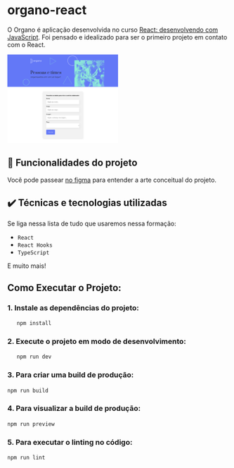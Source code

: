 # organo-react

O Organo é aplicação desenvolvida no curso <a href="https://cursos.alura.com.br/course/react-desenvolvendo-javascript" target="_blank">React: desenvolvendo com JavaScript</a>. 
Foi pensado e idealizado para ser o primeiro projeto em contato com o React.

<img src="screencapture.png" alt="Imagem do Organo" width="50%">


## 🔨 Funcionalidades do projeto

Você pode passear <a href="https://cursos.alura.com.br/course/react-desenvolvendo-javascript" target="_blank">no figma</a> para entender a arte conceitual do projeto.

## ✔️ Técnicas e tecnologias utilizadas

Se liga nessa lista de tudo que usaremos nessa formação:

- `React`
- `React Hooks`
- `TypeScript`

E muito mais!

## Como Executar o Projeto:

### 1. Instale as dependências do projeto:

```bash
   npm install
```

### 2. Execute o projeto em modo de desenvolvimento:

```bash
   npm run dev
```

### 3. Para criar uma build de produção:

```bash
npm run build
```

### 4. Para visualizar a build de produção:

```bash
npm run preview
```

### 5. Para executar o linting no código:

```bash
npm run lint
```
